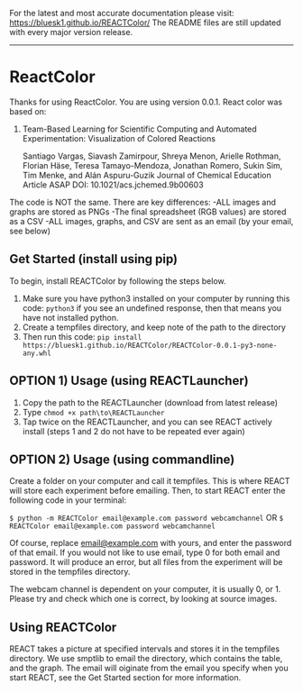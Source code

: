 For the latest and most accurate documentation please visit: https://bluesk1.github.io/REACTColor/
The README files are still updated with every major version release.
***
# ReactColor
Thanks for using ReactColor. You are using version 0.0.1. React color was based on:

1.  Team-Based Learning for Scientific Computing and Automated Experimentation: Visualization of Colored Reactions

    Santiago Vargas, Siavash Zamirpour, Shreya Menon, Arielle Rothman, Florian Häse, Teresa Tamayo-Mendoza, Jonathan Romero, Sukin Sim, Tim Menke, and Alán Aspuru-Guzik
    Journal of Chemical Education Article ASAP
    DOI: 10.1021/acs.jchemed.9b00603

The code is NOT the same. There are key differences:
-ALL images and graphs are stored as PNGs
-The final spreadsheet (RGB values) are stored as a CSV
-ALL images, graphs, and CSV are sent as an email (by your email, see below)

## Get Started (install using pip)

To begin, install REACTColor by following the steps below. 

1. Make sure you have python3 installed on your computer by running this code:
   `python3`
   if you see an undefined response, then that means you have not installed python.
2. Create a tempfiles directory, and keep note of the path to the directory
4. Then run this code:
   `pip install https://bluesk1.github.io/REACTColor/REACTColor-0.0.1-py3-none-any.whl`
## OPTION 1) Usage (using REACTLauncher)

1. Copy the path to the REACTLauncher (download from latest release)
2. Type `chmod +x path\to\REACTLauncher`
3. Tap twice on the REACTLauncher, and you can see REACT actively install (steps 1 and 2 do not have to be repeated ever again)

## OPTION 2) Usage (using commandline)

Create a folder on your computer and call it tempfiles. This is where REACT will store each experiment before emailing. Then, to start REACT enter the following code in your terminal: 

`$ python -m REACTColor email@example.com password webcamchannel`
OR
`$ REACTColor email@example.com password webcamchannel`

Of course, replace email@example.com with yours, and enter the password of that email. If you would not like to use email, type 0 for both email and password. It will produce an error, but all files from the experiment will be stored in the tempfiles directory.

The webcam channel is dependent on your computer, it is usually 0, or 1. Please try and check which one is correct, by looking at source images. 

## Using REACTColor

REACT takes a picture at specified intervals and stores it in the tempfiles directory. We use smptlib to email the directory, which contains the table, and the graph. The email will oiginate from the email you specify when you start REACT, see the Get Started section for more information.

